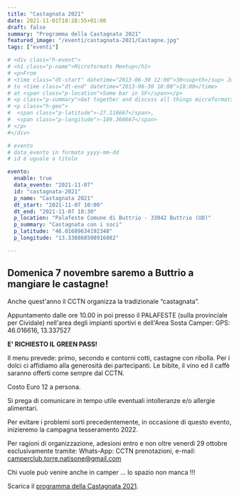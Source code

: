 ```yaml
---
title: "Castagnata 2021"
date: 2021-11-01T18:28:55+01:00
draft: false
summary: "Programma della Castagnata 2021"
featured_image: "/eventi/castagnata-2021/Castagne.jpg"
tags: ["eventi"]

# <div class="h-event">
# <h1 class="p-name">Microformats Meetup</h1>
# <p>From 
# <time class="dt-start" datetime="2013-06-30 12:00">30<sup>th</sup> June 2013, 12:00</time>
# to <time class="dt-end" datetime="2013-06-30 18:00">18:00</time>
# at <span class="p-location">Some bar in SF</span></p>
# <p class="p-summary">Get together and discuss all things microformats-related.</p>
# <p class="h-geo">
#  <span class="p-latitude">-27.116667</span>,
#  <span class="p-longitude">-109.366667</span>
# </p>
#</div>

# evento 
# data_evento in formato yyyy-mm-dd
# id è uguale a titolo

evento:
  enable: true
  data_evento: "2021-11-07"
  id: "castagnata-2021"
  p_name: "Castagnata 2021"
  dt_start: "2021-11-07 10:00"
  dt_end: "2021-11-07 18:30"
  p_location: "Palafeste Comune di Buttrio - 33042 Buttrio (UD)"
  p_summary: "Castagnata con i soci"
  p_latitude: "46.01689634192348"
  p_longitude: "13.338868508916082"

---
```


## Domenica 7 novembre saremo a Buttrio a mangiare le castagne!

Anche quest'anno il CCTN organizza la tradizionale “castagnata”.

Appuntamento dalle ore 10.00 in poi presso il PALAFESTE (sulla provinciale per Cividale) nell'area degli impianti sportivi e dell'Area Sosta Camper: GPS: 46.016616, 13.337527

**E' RICHIESTO IL GREEN PASS!**

Il menu prevede: primo, secondo e contorni cotti, castagne con ribolla.
Per i dolci ci affidiamo alla generosità dei partecipanti.
Le bibite, il vino ed il caffè saranno offerti come sempre dal CCTN.

Costo Euro 12 a persona.

Si prega di comunicare in tempo utile eventuali intolleranze e/o allergie alimentari.

Per evitare i problemi sorti precedentemente, in occasione di questo evento, inizieremo la campagna tesseramento 2022.

Per ragioni di organizzazione, adesioni entro e non oltre venerdì 29 ottobre esclusivamente tramite:
Whats-App: CCTN prenotazioni, e-mail: camperclub.torre.natisone@gmail.com

Chi vuole può venire anche in camper ... lo spazio non manca !!!

Scarica il [programma della Castagnata 2021](Castagnata-2021.pdf).

